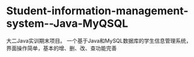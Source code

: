 # Student-information-management-system--Java-MyQSQL
大二Java实训期末项目。
一个基于Java和MySQL数据库的学生信息管理系统，界面操作简单，基本的增、删、改、查功能完善
